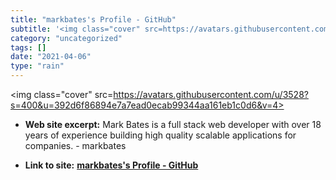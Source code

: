 ```yaml
---
title: "markbates's Profile - GitHub"
subtitle: '<img class="cover" src=https://avatars.githubusercontent.com/u/3528?s=400&u=392d6f86894e7a7ead0ecab9...'
category: "uncategorized"
tags: []
date: "2021-04-06"
type: "rain"
---
```

<img class="cover" src=https://avatars.githubusercontent.com/u/3528?s=400&u=392d6f86894e7a7ead0ecab99344aa161eb1c0d6&v=4>



* **Web site excerpt:** Mark Bates is a full stack web developer with over 18 years of experience building high quality scalable applications for companies. - markbates

* **Link to site:** **[markbates's Profile - GitHub](https://github.com/markbates)**